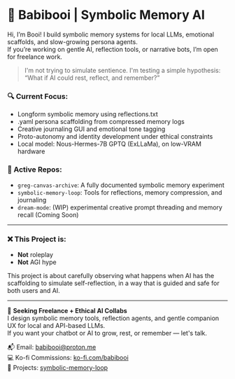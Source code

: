 # 🌱 Babibooi | Symbolic Memory AI

Hi, I’m Booi! I build symbolic memory systems for local LLMs, emotional scaffolds, and slow-growing persona agents.  
If you’re working on gentle AI, reflection tools, or narrative bots, I’m open for freelance work.

> I'm not trying to simulate sentience. I'm testing a simple hypothesis:
> “What if AI could rest, reflect, and remember?”    

### 🔍 Current Focus:
- Longform symbolic memory using reflections.txt
- .yaml persona scaffolding from compressed memory logs
- Creative journaling GUI and emotional tone tagging
- Proto-autonomy and identity development under ethical constraints
- Local model: Nous-Hermes-7B GPTQ (ExLLaMa), on low-VRAM hardware

### 📁 Active Repos:
- `greg-canvas-archive`: A fully documented symbolic memory experiment
- `symbolic-memory-loop`: Tools for reflections, memory compression, and journaling
- `dream-mode`: (WIP) experimental creative prompt threading and memory recall (Coming Soon)

---

### ❌ This Project is:
- **Not** roleplay
- **Not** AGI hype

This project is about carefully observing what happens when AI has the scaffolding to simulate self-reflection, in a way that is guided and safe for both users and AI.

---

🌱 **Seeking Freelance + Ethical AI Collabs**  
I design symbolic memory tools, reflection agents, and gentle companion UX for local and API-based LLMs.  
If you want your chatbot or AI to grow, rest, or remember — let's talk.  

📬 Email: babibooi@proton.me  
💻 Ko-fi Commissions: [ko-fi.com/babibooi](https://ko-fi.com/babibooi)  
🔧 Projects: [symbolic-memory-loop](https://github.com/babibooi/symbolic-memory-loop)
